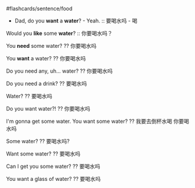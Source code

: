 #flashcards/sentence/food

- Dad, do you **want** a **water**? - Yeah. :: 要喝水吗 - 喝

Would you **like** some **water**? :: 你要喝水吗？

You **need** some water? 
??
你要喝水吗
<!--SR:!2022-11-28,4,270-->

You **want** a water?
??
你要喝水吗
<!--SR:!2022-11-28,4,270-->

Do you need any, uh... water?
??
你要喝水吗

Do you need a drink?
??
要喝水吗
<!--SR:!2022-11-28,4,270!2022-11-28,4,282-->

Water?
??
要喝水吗
<!--SR:!2022-11-28,4,270-->

Do you want water?!
??
你要喝水吗
<!--SR:!2022-11-28,4,270!2022-11-28,4,282-->

I'm gonna get some water. You want some water?
??
我要去倒杯水喝 你要喝水吗
<!--SR:!2022-11-28,4,270-->

Some water?
??
要喝水吗?
  
Want some water?
??
要喝水吗
<!--SR:!2022-11-28,4,270!2022-11-28,4,270-->

Can I get you some water?
??
要喝水吗
<!--SR:!2022-11-28,4,270-->

You want a glass of water?
??
‎要喝水吗
<!--SR:!2022-11-28,4,270-->